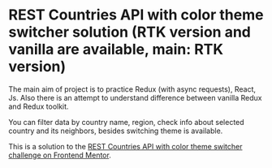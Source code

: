 # REST Countries API with color theme switcher solution (RTK version and vanilla are available, main: RTK version)

The main aim of project is to practice  Redux (with async requests), React, Js. Also there is an attempt to understand difference between vanilla Redux and Redux toolkit.

You can filter data by country name, region, check info about selected country and its neighbors, besides switching theme is available.

This is a solution to the [REST Countries API with color theme switcher challenge on Frontend Mentor](https://www.frontendmentor.io/challenges/rest-countries-api-with-color-theme-switcher-5cacc469fec04111f7b848ca).
